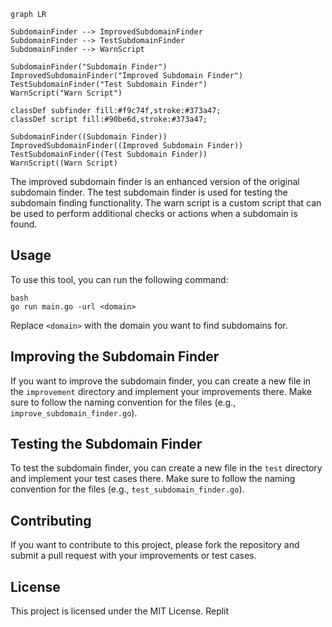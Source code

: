 ```mermaid
graph LR

SubdomainFinder --> ImprovedSubdomainFinder
SubdomainFinder --> TestSubdomainFinder
SubdomainFinder --> WarnScript

SubdomainFinder("Subdomain Finder")
ImprovedSubdomainFinder("Improved Subdomain Finder")
TestSubdomainFinder("Test Subdomain Finder")
WarnScript("Warn Script")

classDef subfinder fill:#f9c74f,stroke:#373a47;
classDef script fill:#90be6d,stroke:#373a47;

SubdomainFinder((Subdomain Finder))
ImprovedSubdomainFinder((Improved Subdomain Finder))
TestSubdomainFinder((Test Subdomain Finder))
WarnScript((Warn Script)
```
The improved subdomain finder is an enhanced version of the original subdomain finder. The test subdomain finder is used for testing the subdomain finding functionality. The warn script is a custom script that can be used to perform additional checks or actions when a subdomain is found.

## Usage

To use this tool, you can run the following command:
```
bash
go run main.go -url <domain>
```
Replace `<domain>` with the domain you want to find subdomains for.

## Improving the Subdomain Finder

If you want to improve the subdomain finder, you can create a new file in the `improvement` directory and implement your improvements there. Make sure to follow the naming convention for the files (e.g., `improve_subdomain_finder.go`).

## Testing the Subdomain Finder

To test the subdomain finder, you can create a new file in the `test` directory and implement your test cases there. Make sure to follow the naming convention for the files (e.g., `test_subdomain_finder.go`).

## Contributing

If you want to contribute to this project, please fork the repository and submit a pull request with your improvements or test cases.

## License

This project is licensed under the MIT License.
Replit

